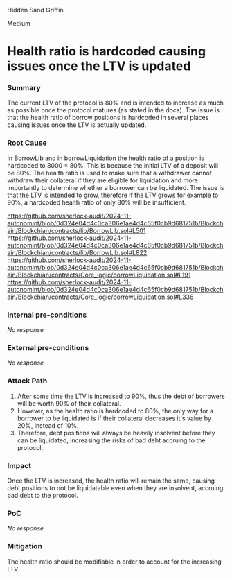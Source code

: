 Hidden Sand Griffin

Medium

# Health ratio is hardcoded causing issues once the LTV is updated

### Summary

The current LTV of the protocol is 80% and is intended to increase as much as possible once the protocol matures (as stated in the docs). The issue is that the health ratio of borrow positions is hardcoded in several places causing issues once the LTV is actually updated.

### Root Cause

In BorrowLib and in borrowLiquidation the health ratio of a position is hardcoded to 8000 = 80%. This is because the initial LTV of a deposit will be 80%. The health ratio is used to make sure that a withdrawer cannot withdraw their collateral if they are eligible for liquidation and more importantly to determine whether a borrower can be liquidated. The issue is that the LTV is intended to grow, therefore if the LTV grows for example to 90%, a hardcoded health ratio of only 80% will be insufficient.

https://github.com/sherlock-audit/2024-11-autonomint/blob/0d324e04d4c0ca306e1ae4d4c65f0cb9d681751b/Blockchain/Blockchian/contracts/lib/BorrowLib.sol#L501
https://github.com/sherlock-audit/2024-11-autonomint/blob/0d324e04d4c0ca306e1ae4d4c65f0cb9d681751b/Blockchain/Blockchian/contracts/lib/BorrowLib.sol#L822
https://github.com/sherlock-audit/2024-11-autonomint/blob/0d324e04d4c0ca306e1ae4d4c65f0cb9d681751b/Blockchain/Blockchian/contracts/Core_logic/borrowLiquidation.sol#L191
https://github.com/sherlock-audit/2024-11-autonomint/blob/0d324e04d4c0ca306e1ae4d4c65f0cb9d681751b/Blockchain/Blockchian/contracts/Core_logic/borrowLiquidation.sol#L336

### Internal pre-conditions

_No response_

### External pre-conditions

_No response_

### Attack Path

1. After some time the LTV is increased to 90%, thus the debt of borrowers will be worth 90% of their collateral.
2. However, as the health ratio is hardcoded to 80%, the only way for a borrower to be liquidated is if their collateral decreases it's value by 20%, instead of 10%.
3. Therefore, debt positions will always be heavily insolvent before they can be liquidated, increasing the risks of bad debt accruing to the protocol.

### Impact

Once the LTV is increased, the health ratio will remain the same, causing debt positions to not be liquidatable even when they are insolvent, accruing bad debt to the protocol.

### PoC

_No response_

### Mitigation

The health ratio should be modifiable in order to account for the increasing LTV.